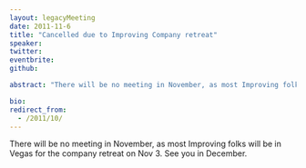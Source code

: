 ```yaml
---
layout: legacyMeeting
date: 2011-11-6
title: "Cancelled due to Improving Company retreat"
speaker:
twitter:
eventbrite:
github:

abstract: "There will be no meeting in November, as most Improving folks will be in Vegas for the company retreat on Nov 3. See you in December."

bio:
redirect_from:
  - /2011/10/
---
```


<p>There will be no meeting in November, as most Improving folks will be in Vegas for the company retreat on Nov 3. See you in December.</p>

